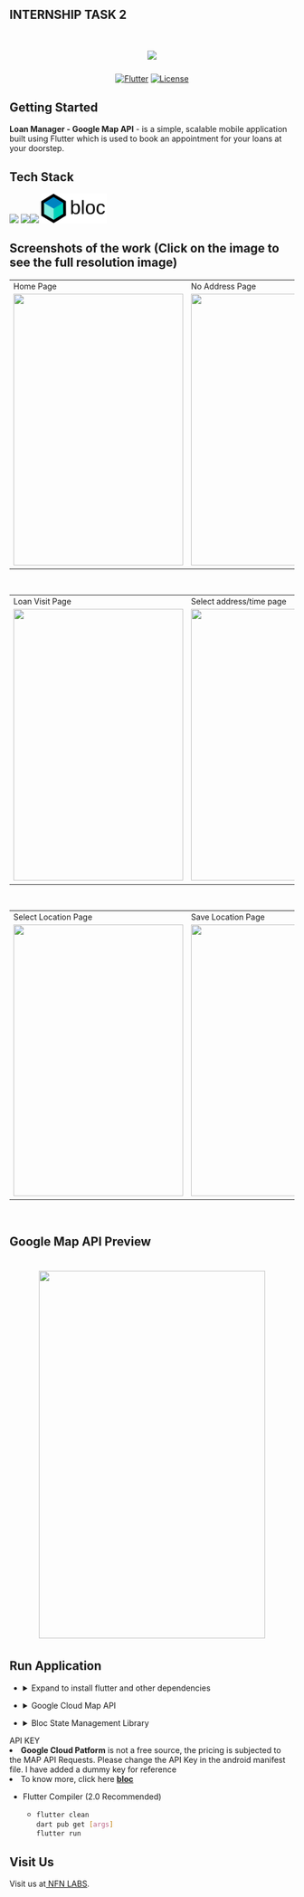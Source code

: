 ## INTERNSHIP TASK 2
<h1 align="center">
  <img src="https://rajeshpadman.com/wp-content/uploads/2020/09/nfn-labs-logo.png">
</h1>
<p align="center">
<a href=""><img title="Flutter" src="https://img.shields.io/badge/Flutter-2-blue?style=for-the-badge&logo=flutter"></a>
<a href=""><img title="License" src="https://img.shields.io/badge/License-Open Source-brightgreen?style=for-the-badge&logo="></a>
</p>

## Getting Started
**Loan Manager - Google Map API** - is a simple, scalable mobile application built using Flutter which is used to book an appointment for your loans at your doorstep.
<br>
## Tech Stack
<img height="52" src="https://upload.wikimedia.org/wikipedia/commons/1/17/Google-flutter-logo.png" /></a>  <img height="52" src="https://miro.medium.com/max/1600/1*Czi9RSFob0UQ51Vx_1NzrA.png" /></a><img height="52" src="https://www.intelligencepartner.com/wp-content/uploads/2016/10/logo_lockup_maps_apis_color-copy.png" /></a>  <img height="52" src="https://raw.githubusercontent.com/felangel/bloc/master/docs/assets/bloc_logo_full.png" /></a>

## Screenshots of the work (Click on the image to see the full resolution image)
<table>
  <tr>
    <td>Home Page</td>
     <td>No Address Page</td>
     <td>Add Address Page</td>
  </tr>
  <tr>
    <td><img src="https://github.com/Vignesh0404/NFN-LABS-LoanManager/blob/main/output/5.jpeg" width=300 height=480></td>
    <td><img src="https://github.com/Vignesh0404/NFN-LABS-LoanManager/blob/main/output/18.PNG" width=270 height=480></td>
    <td><img src="https://github.com/Vignesh0404/NFN-LABS-LoanManager/blob/main/output/6.jpeg" width=270 height=480></td>
  </tr>
 </table>
 <br>
 <table>
  <tr>
    <td>Loan Visit Page</td>
     <td>Select address/time page</td>
     <td>Search address page</td>
  </tr>
  <tr>
    <td><img src="https://github.com/Vignesh0404/NFN-LABS-LoanManager/blob/main/output/1.jpeg" width=300 height=480></td>
    <td><img src="https://github.com/Vignesh0404/NFN-LABS-LoanManager/blob/main/output/4.jpeg" width=270 height=480></td>
    <td><img src="https://github.com/Vignesh0404/NFN-LABS-LoanManager/blob/main/output/19.PNG" width=270 height=480></td>
  </tr>
 </table>
 <br>
 <table>
  <tr>
    <td>Select Location Page</td>
     <td>Save Location Page</td>
     <td>Loan Confirmed Page</td>
  </tr>
  <tr>
    <td><img src="https://github.com/Vignesh0404/NFN-LABS-LoanManager/blob/main/output/2.jpeg" width=300 height=480></td>
    <td><img src="https://github.com/Vignesh0404/NFN-LABS-LoanManager/blob/main/output/20.PNG" width=270 height=480></td>
    <td><img src="https://github.com/Vignesh0404/NFN-LABS-LoanManager/blob/main/output/3.jpeg" width=270 height=480></td>
  </tr>
 </table>
 <br>
 
 ## Google Map API Preview
 
 <h1 align="center">
  <img src="https://github.com/Vignesh0404/NFN-LABS-LoanManager/blob/main/output/8.gif"  width=400 height=650>
</h1>
 
 
 
## Run Application
<ul><li><details>
<summary>Expand to install flutter and other dependencies</b></summary>
<li>Follow this to install <strong><a href="https://flutter.dev/docs/get-started/install">Flutter</a></strong></li>
</ul></li></ul></details></li></ul>
<ul><li><details>
<summary>Google Cloud Map API</b></summary>
  <li><Strong>Google Map's API</Strong> is a robust tool that can be used to create a custom map, a searchable map, check-in functions, display live data synching with location, plan routes, or create a mashup just to name a few </li>
<li>To know more, click here <strong><a href="https://cloud.google.com/maps-platform">Map-API</a></strong></li>
</ul></li></ul></details></li></ul>
<ul><li><details>
<summary>Bloc State Management Library</b></summary>
  <li><Strong>BLoC (Business Logic Component)</Strong> is an architectural pattern based on separate components (BLoC components). BLoC components contain only business logic, which can easily be shared between different Dart apps. </li>
<li>To know more, click here <strong><a href="https://bloclibrary.dev/#/">bloc</a></strong></li>
</ul></li></ul></details></li></ul>
<summary>API KEY</b></summary>
  <li><Strong>Google Cloud Patform</Strong> is not a free source, the pricing is subjected to the MAP API Requests. Please change the API Key in the android manifest file. I have added a dummy key for reference </li>
<li>To know more, click here <strong><a href="https://bloclibrary.dev/#/">bloc</a></strong></li>
</ul></li></ul></details></li></ul>
  
- Flutter Compiler (2.0 Recommended)
  - ```bash
    flutter clean
    dart pub get [args]
    flutter run
    ```

## Visit Us
Visit us at<a href="https://nfnlabs.in/"> NFN LABS</a>.



